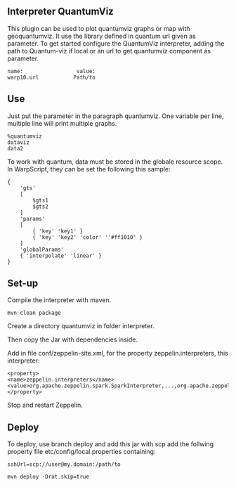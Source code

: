 ## Interpreter QuantumViz

This plugin can be used to plot quantumviz graphs or map with geoquantumviz. It use the library defined in quantum url given as parameter. 
To get started configure the QuantumViz interpreter, adding the path to Quantum-viz if local or an url to get quantumviz component as parameter.
```
name:                 value:
warp10.url           Path/to
```

## Use
Just put the parameter in the paragraph quantumviz. One variable per line, multiple line will print multiple graphs.

```
%quantumviz
dataviz
data2
```

To work with quantum, data must be stored in the globale resource scope. In WarpScript, they can be set the following this sample: 
```
{
    'gts'
    [ 
        $gts1
        $gts2
    ]
    'params'
    [
        { 'key' 'key1' }
        { 'key' 'key2' 'color' ''#ff1010' }
    ]
    'globalParams'
    { 'interpolate' 'linear' }
}
```

## Set-up 

Compile the interpreter with maven.

```
mvn clean package
```

Create a directory quantumviz in folder interpreter.

Then copy the Jar with dependencies inside.

Add in file conf/zeppelin-site.xml, for the property zeppelin.interpreters, this interpreter: 

```
<property>
<name>zeppelin.interpreters</name>
<value>org.apache.zeppelin.spark.SparkInterpreter,...,org.apache.zeppelin.quantumviz.QuantumVizInterpreter</value>
</property>
```

Stop and restart Zeppelin.

## Deploy

To deploy, use branch deploy and add this jar with scp add the follwing property file etc/config/local.properties containing: 

```
sshUrl=scp://user@my.domain:/path/to
```

```
mvn deploy -Drat.skip=true
```
